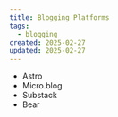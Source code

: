 ```yaml
---
title: Blogging Platforms
tags:
  - blogging
created: 2025-02-27
updated: 2025-02-27
---
```

- Astro
- Micro.blog
- Substack
- Bear